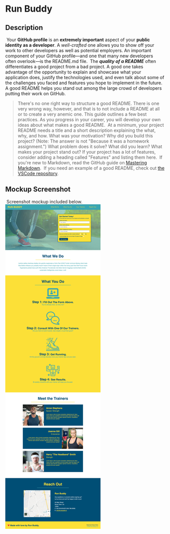 # Run Buddy

## Description 
​
Your **GitHub profile** is an **extremely important** aspect of your **public identity as a developer**. A *well-crafted* one allows you to show off your work to other developers as well as potential employers. An important component of your GitHub profile—and one that many new developers often overlook—is the README.md file.
​
The ***quality of a README*** often differentiates a good project from a bad project. A good one takes advantage of the opportunity to explain and showcase what your application does, justify the technologies used, and even talk about some of the challenges you faced and features you hope to implement in the future. A good README helps you stand out among the large crowd of developers putting their work on GitHub.
​
> There's no one right way to structure a good README. There is one very wrong 
> way, however, and that is to not include a README at all or to create a very 
> anemic one. This guide outlines a few best practices. As you progress in your 
> career, you will develop your own ideas about what makes a good README.
​
At a minimum, your project README needs a title and a short description explaining the what, why, and how. What was your motivation? Why did you build this project? (Note: The answer is not "Because it was a homework assignment.") What problem does it solve? What did you learn? What makes your project stand out? If your project has a lot of features, consider adding a heading called "Features" and listing them here.
​
If you're new to Markdown, read the GitHub guide on [Mastering Markdown](https://guides.github.com/features/mastering-markdown/).
​
If you need an example of a good README, check out [the VSCode repository](https://github.com/microsoft/vscode).
​
## Mockup Screenshot 
​
Screenshot mockup included below.
![Run Buddy Landing Page](/assets/images/run-buddy-mock-up.jpg)